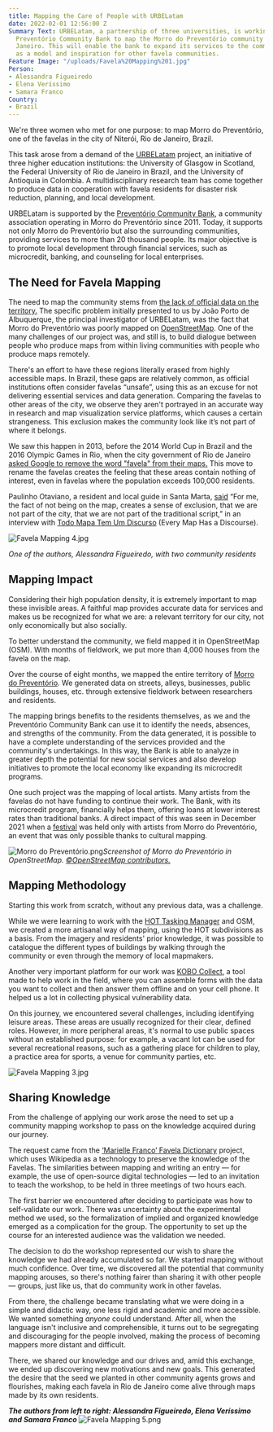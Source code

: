 ```yaml
---
title: Mapping the Care of People with URBELatam
date: 2022-02-01 12:56:00 Z
Summary Text: URBELatam, a partnership of three universities, is working with the
  Preventório Community Bank to map the Morro do Preventório community near Rio de
  Janeiro. This will enable the bank to expand its services to the community and serve
  as a model and inspiration for other favela communities.
Feature Image: "/uploads/Favela%20Mapping%201.jpg"
Person:
- Alessandra Figueiredo
- Elena Veríssimo
- Samara Franco
Country:
- Brazil
---
```


We're three women who met for one purpose: to map Morro do Preventório, one of the favelas in the city of Niterói, Rio de Janeiro, Brazil.

This task arose from a demand of the [URBELatam](https://warwick.ac.uk/fac/arts/schoolforcross-facultystudies/igsd/research/urbelatam/) project, an initiative of three higher education institutions: the University of Glasgow in Scotland, the Federal University of Rio de Janeiro in Brazil, and the University of Antioquia in Colombia. A multidisciplinary research team has come together to produce data in cooperation with favela residents for disaster risk reduction, planning, and local development.

URBELatam is supported by the [Preventório Community Bank](https://bancopreventorio.org.br/), a community association operating in Morro do Preventório since 2011. Today, it supports not only Morro do Preventório but also the surrounding communities, providing services to more than 20 thousand people. Its major objective is to promote local development through financial services, such as microcredit, banking, and counseling for local enterprises.

## The Need for Favela Mapping

The need to map the community stems from [the lack of official data on the territory.](https://rioonwatch.org/?p=32519) The specific problem initially presented to us by João Porto de Albuquerque, the principal investigator of URBELatam, was the fact that Morro do Preventório was poorly mapped on [OpenStreetMap](https://www.openstreetmap.org/). One of the many challenges of our project was, and still is, to build dialogue between people who produce maps from within living communities with people who produce maps remotely.

There's an effort to have these regions literally erased from highly accessible maps. In Brazil, these gaps are relatively common, as official institutions often consider favelas “unsafe”, using this as an excuse for not delivering essential services and data generation. Comparing the favelas to other areas of the city, we observe they aren't portrayed in an accurate way in research and map visualization service platforms, which causes a certain strangeness. This exclusion makes the community look like it’s not part of where it belongs.

We saw this happen in 2013, before the 2014 World Cup in Brazil and the 2016 Olympic Games in Rio, when the city government of Rio de Janeiro [asked Google to remove the word "favela" from their maps.](https://www.telegraph.co.uk/technology/google/9982153/Google-removes-word-favela-from-Rio-maps.html) This move to rename the favelas creates the feeling that these areas contain nothing of interest, even in favelas where the population exceeds 100,000 residents.

Paulinho Otaviano, a resident and local guide in Santa Marta, [said](https://rioonwatch.org/?p=32519) “For me, the fact of not being on the map, creates a sense of exclusion, that we are not part of the city, that we are not part of the traditional script,” in an interview with [Todo Mapa Tem Um Discurso](https://todomapatemumdiscurso.wordpress.com/) (Every Map Has a Discourse).

![Favela Mapping 4.jpg](/uploads/Favela%20Mapping%204.jpg)

*One of the authors, Alessandra Figueiredo, with two community residents*

## Mapping Impact

Considering their high population density, it is extremely important to map these invisible areas. A faithful map provides accurate data for services and makes us be recognized for what we are: a relevant territory for our city, not only economically but also socially.

To better understand the community, we field mapped it in OpenStreetMap (OSM). With months of fieldwork, we put more than 4,000 houses from the favela on the map.

Over the course of eight months, we mapped the entire territory of [Morro do Preventório](https://www.openstreetmap.org/#map=17/-22.93533/-43.09959). We generated data on streets, alleys, businesses, public buildings, houses, etc. through extensive fieldwork between researchers and residents.

The mapping brings benefits to the residents themselves, as we and the Preventório Community Bank can use it to identify the needs, absences, and strengths of the community. From the data generated, it is possible to have a complete understanding of the services provided and the community's undertakings. In this way, the Bank is able to analyze in greater depth the potential for new social services and also develop initiatives to promote the local economy like expanding its microcredit programs.

One such project was the mapping of local artists. Many artists from the favelas do not have funding to continue their work. The Bank, with its microcredit program, financially helps them, offering loans at lower interest rates than traditional banks. A direct impact of this was seen in December 2021 when a [festival](https://www.instagram.com/p/CWv35eqLFJK/) was held only with artists from Morro do Preventório, an event that was only possible thanks to cultural mapping.

![Morro do Preventório.png](/uploads/Morro%20do%20Prevent%C3%B3rio.png)*Screenshot of Morro do Preventório in OpenStreetMap. [©OpenStreetMap contributors.](http://openstreetmap.org/)*

## Mapping Methodology

Starting this work from scratch, without any previous data, was a challenge.

While we were learning to work with the [HOT Tasking Manager](https://tasks.hotosm.org/) and OSM, we created a more artisanal way of mapping, using the HOT subdivisions as a basis. From the imagery and residents' prior knowledge, it was possible to catalogue the different types of buildings by walking through the community or even through the memory of local mapmakers.

Another very important platform for our work was [KOBO Collect](https://www.kobotoolbox.org/), a tool made to help work in the field, where you can assemble forms with the data you want to collect and then answer them offline and on your cell phone. It helped us a lot in collecting physical vulnerability data.

On this journey, we encountered several challenges, including identifying leisure areas. These areas are usually recognized for their clear, defined roles. However, in more peripheral areas, it's normal to use public spaces without an established purpose: for example, a vacant lot can be used for several recreational reasons, such as a gathering place for children to play, a practice area for sports, a venue for community parties, etc.

![Favela Mapping 3.jpg](/uploads/Favela%20Mapping%203.jpg)

## Sharing Knowledge

From the challenge of applying our work arose the need to set up a community mapping workshop to pass on the knowledge acquired during our journey.

The request came from the [‘Marielle Franco’ Favela Dictionary](https://wikifavelas.com.br/en/index.html) project, which uses Wikipedia as a technology to preserve the knowledge of the Favelas. The similarities between mapping and writing an entry — for example, the use of open-source digital technologies — led to an invitation to teach the workshop, to be held in three meetings of two hours each.

The first barrier we encountered after deciding to participate was how to self-validate our work. There was uncertainty about the experimental method we used, so the formalization of implied and organized knowledge emerged as a complication for the group. The opportunity to set up the course for an interested audience was the validation we needed.

The decision to do the workshop represented our wish to share the knowledge we had already accumulated so far. We started mapping without much confidence. Over time, we discovered all the potential that community mapping arouses, so there's nothing fairer than sharing it with other people — groups, just like us, that do community work in other favelas.

From there, the challenge became translating what we were doing in a simple and didactic way, one less rigid and academic and more accessible. We wanted something *anyone* could understand. After all, when the language isn't inclusive and comprehensible, it turns out to be segregating and discouraging for the people involved, making the process of becoming mappers more distant and difficult.

There, we shared our knowledge and our drives and, amid this exchange, we ended up discovering new motivations and new goals. This generated the desire that the seed we planted in other community agents grows and flourishes, making each favela in Rio de Janeiro come alive through maps made by its own residents.

***The authors from left to right: Alessandra Figueiredo, Elena Veríssimo and Samara Franco***
![Favela Mapping 5.png](/uploads/Favela%20Mapping%205.png)